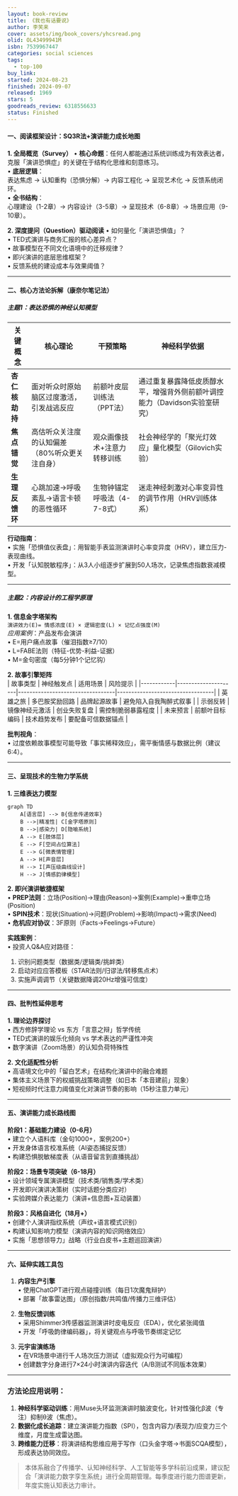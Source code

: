 ```yaml
---
layout: book-review
title: 《我也有话要说》
author: 李笑来
cover: assets/img/book_covers/yhcsread.png
olid: OL43499941M
isbn: 7539967447
categories: social sciences
tags:
  - top-100
buy_link: 
started: 2024-08-23
finished: 2024-09-07
released: 1969
stars: 5
goodreads_review: 6318556633
status: Finished
---
```


#### 一、阅读框架设计：SQ3R法+演讲能力成长地图
**1. 全局概览（Survey）**
• **核心命题**：任何人都能通过系统训练成为有效表达者，克服「演讲恐惧症」的关键在于结构化思维和刻意练习。  
• **底层逻辑**：  
  表达焦虑 → 认知重构（恐惧分解）→ 内容工程化 → 呈现艺术化 → 反馈系统闭环。  
• **全书结构**：  
  心理建设（1-2章）→ 内容设计（3-5章）→ 呈现技术（6-8章）→ 场景应用（9-10章）。

**2. 深度提问（Question）驱动阅读**
• 如何量化「演讲恐惧值」？  
• TED式演讲与商务汇报的核心差异点？  
• 故事模型在不同文化语境中的迁移规律？  
• 即兴演讲的底层思维框架？  
• 反馈系统的建设成本与效果阈值？

---

#### 二、核心方法论拆解（康奈尔笔记法）
##### 主题1：表达恐惧的神经认知模型
| 关键概念       | 核心理论                                                                | 干预策略                          | 神经科学依据                                                                 |
|----------------|-----------------------------------------------------------------------|----------------------------------|----------------------------------------------------------------------------|
| **杏仁核劫持** | 面对听众时原始脑区过度激活，引发战逃反应                                 | 前额叶皮层训练法（PPT法）        | 通过重复暴露降低皮质醇水平，增强背外侧前额叶调控能力（Davidson实验室研究）    |
| **焦点错觉**   | 高估听众关注度的认知偏差（80%听众更关注自身）                            | 观众画像技术+注意力转移训练       | 社会神经学的「聚光灯效应」量化模型（Gilovich实验）                            |
| **生理反馈环** | 心跳加速→呼吸紊乱→语言卡顿的恶性循环                                     | 生物钟锚定呼吸法（4-7-8式）       | 迷走神经刺激对心率变异性的调节作用（HRV训练体系）                            |

**行动指南**：  
• 实施「恐惧值仪表盘」：用智能手表监测演讲时心率变异度（HRV），建立压力-表现曲线。  
• 开发「认知脱敏程序」：从3人小组逐步扩展到50人场次，记录焦虑指数衰减模型。

---

##### 主题2：内容设计的工程学原理
**1. 信息金字塔架构**  
`演讲效力(E)= 情感浓度(E) × 逻辑密度(L) × 记忆点强度(M)`  
*应用案例*：产品发布会演讲  
• E=用户痛点故事（催泪指数≥7/10）  
• L=FABE法则（特征-优势-利益-证据）  
• M=金句密度（每5分钟1个记忆钩）  

**2. 故事引擎矩阵**  
| 故事类型   | 神经触发点          | 适用场景                         | 风险提示                         |
|------------|---------------------|----------------------------------|----------------------------------|
| 英雄之旅   | 多巴胺奖励回路       | 品牌起源故事                     | 避免陷入自我陶醉式叙事           |
| 示弱反转   | 镜像神经元激活       | 创业失败复盘                     | 需控制脆弱暴露程度               |
| 未来预言   | 前额叶目标编码       | 技术趋势发布                     | 要配备可信数据锚点               |

**批判视角**：  
• 过度依赖故事模型可能导致「事实稀释效应」，需平衡情感与数据比例（建议6:4）。

---

#### 三、呈现技术的生物力学系统
**1. 三维表达力模型**  
```mermaid
graph TD
    A[语言层] --> B{信息传递效率}
    B -->|精准性| C[金字塔原则]
    B -->|感染力| D[隐喻系统]
    A --> E[肢体层]
    E --> F[空间占位算法]
    E --> G[微表情管理]
    A --> H[声音层]
    H --> I[声压级曲线设计]
    H --> J[情感韵律模型]
```

**2. 即兴演讲敏捷框架**  
• **PREP法则**：立场(Position)→理由(Reason)→案例(Example)→重申立场(Position)  
• **SPIN技术**：现状(Situation)→问题(Problem)→影响(Impact)→需求(Need)  
• **危机应对协议**：3F原则（Facts→Feelings→Future）

**实践案例**：  
• 投资人Q&A应对路径：  
  1. 识别问题类型（数据类/逻辑类/挑衅类）  
  2. 启动对应应答模板（STAR法则/归谬法/转移焦点术）  
  3. 实施声调调节（关键数据降调20Hz增强可信度）

---

#### 四、批判性延伸思考
**1. 理论边界探讨**  
• 西方修辞学理论 vs 东方「言意之辩」哲学传统  
• TED式演讲的娱乐化倾向 vs 学术表达的严谨性冲突  
• 数字演讲（Zoom场景）的认知负荷特殊性  

**2. 文化适配性分析**  
• 高语境文化中的「留白艺术」在结构化演讲中的融合难题  
• 集体主义场景下的权威挑战策略调整（如日本「本音建前」现象）  
• 短视频时代注意力阈值变化对演讲节奏的影响（15秒注意力单元）

---

#### 五、演讲能力成长路线图
**阶段1：基础能力建设（0-6月）**  
• 建立个人语料库（金句1000+，案例200+）  
• 开发身体语言校准系统（AI姿态捕捉反馈）  
• 构建恐惧脱敏梯度表（从语音留言到直播挑战）

**阶段2：场景专项突破（6-18月）**  
• 设计领域专属演讲模型（技术类/销售类/学术类）  
• 开发即兴演讲决策树（实时话题分类应对）  
• 实验跨媒介表达能力（演讲+信息图+互动装置）

**阶段3：风格自进化（18月+）**  
• 创建个人演讲指纹系统（声纹+语言模式识别）  
• 构建认知影响力模型（演讲内容的知识网络效应）  
• 实施「思想领导力」战略（行业白皮书+主题巡回演讲）

---

#### 六、延伸实践工具包
1. **内容生产引擎**  
   • 使用ChatGPT进行观点碰撞训练（每日1次魔鬼辩护）  
   • 部署「故事雷达图」（原创指数/共鸣值/传播力三维评估）  

2. **生物反馈训练**  
   • 采用Shimmer3传感器监测演讲时皮电反应（EDA），优化紧张阈值  
   • 开发「呼吸韵律编码器」，将关键观点与呼吸节奏绑定记忆  

3. **元宇宙演练场**  
   • 在VR场景中进行千人场次压力测试（虚拟观众行为可编程）  
   • 创建数字分身进行7×24小时演讲内容迭代（A/B测试不同版本效果）

---

### 方法论应用说明：
1. **神经科学驱动训练**：用Muse头环监测演讲时脑波变化，针对性强化β波（专注）抑制θ波（焦虑）。  
2. **数据化成长追踪**：建立演讲能力指数（SPI），包含内容力/表现力/应变力三个维度，月度生成雷达图。  
3. **跨维能力迁移**：将演讲结构思维应用于写作（口头金字塔→书面SCQA模型），形成表达协同效应。

> 本体系融合了传播学、认知神经科学、人工智能等多学科前沿成果，建议配合「演讲能力数字孪生系统」进行全周期管理。每季度进行能力图谱更新，年度实施认知表达力审计。